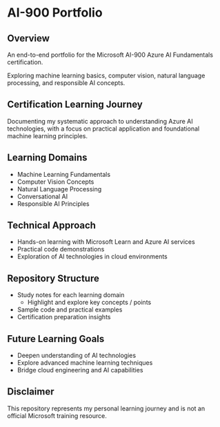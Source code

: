 # AI-900 Portfolio

## Overview

An end-to-end portfolio for the Microsoft AI-900 Azure AI Fundamentals certification.

Exploring machine learning basics, computer vision, natural language processing, and responsible AI concepts.

## Certification Learning Journey

Documenting my systematic approach to understanding Azure AI technologies, with a focus on practical application and foundational machine learning principles.

## Learning Domains

- Machine Learning Fundamentals
- Computer Vision Concepts
- Natural Language Processing
- Conversational AI
- Responsible AI Principles

## Technical Approach

- Hands-on learning with Microsoft Learn and Azure AI services
- Practical code demonstrations
- Exploration of AI technologies in cloud environments

## Repository Structure

- Study notes for each learning domain
  - Highlight and explore key concepts / points
- Sample code and practical examples
- Certification preparation insights

## Future Learning Goals

- Deepen understanding of AI technologies
- Explore advanced machine learning techniques
- Bridge cloud engineering and AI capabilities

## Disclaimer

This repository represents my personal learning journey and is not an official Microsoft training resource.
